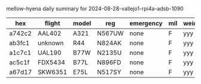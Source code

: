 mellow-hyena daily summary for 2024-08-28-vallejo1-rpi4a-adsb-1090

|hex|flight|model|reg|emergency|mil|weirdo|
|--|--|--|--|--|--|--|
|a742c2|AAL402|A321|N567UW|none|F|yyy|
|ab3fc1|unknown|R44|N824AK|none|F|yyy|
|a1c7c1|UAL190|B77W|N2135U|none|F|yyy|
|ac5c1f|FDX5434|B77L|N896FD|none|F|yyy|
|a67d17|SKW6351|E75L|N517SY|none|F|yyy|
